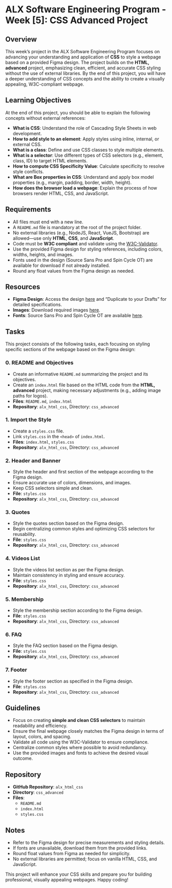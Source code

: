 # ALX Software Engineering Program - Week [5]: CSS Advanced Project

## Overview
This week’s project in the ALX Software Engineering Program focuses on advancing your understanding and application of **CSS** to style a webpage based on a provided Figma design. The project builds on the **HTML, advanced** project, emphasizing clean, efficient, and accurate CSS styling without the use of external libraries. By the end of this project, you will have a deeper understanding of CSS concepts and the ability to create a visually appealing, W3C-compliant webpage.

## Learning Objectives
At the end of this project, you should be able to explain the following concepts without external references:
- **What is CSS**: Understand the role of Cascading Style Sheets in web development.
- **How to add style to an element**: Apply styles using inline, internal, or external CSS.
- **What is a class**: Define and use CSS classes to style multiple elements.
- **What is a selector**: Use different types of CSS selectors (e.g., element, class, ID) to target HTML elements.
- **How to compute CSS Specificity Value**: Calculate specificity to resolve style conflicts.
- **What are Box properties in CSS**: Understand and apply box model properties (e.g., margin, padding, border, width, height).
- **How does the browser load a webpage**: Explain the process of how browsers render HTML, CSS, and JavaScript.

## Requirements
- All files must end with a new line.
- A `README.md` file is mandatory at the root of the project folder.
- No external libraries (e.g., NodeJS, React, VueJS, Bootstrap) are allowed—use only **HTML**, **CSS**, and **JavaScript**.
- Code must be **W3C compliant** and validate using the [W3C-Validator](https://validator.w3.org/).
- Use the provided Figma design for styling references, including colors, widths, heights, and images.
- Fonts used in the design (Source Sans Pro and Spin Cycle OT) are available for download if not already installed.
- Round any float values from the Figma design as needed.

## Resources
- **Figma Design**: Access the design [here](https://www.figma.com/file/dyYL6Ku4WG7vsdpwvlcJZC/Homepage) and “Duplicate to your Drafts” for detailed specifications.
- **Images**: Download required images [here](https://savanna.alxafrica.com/rltoken/sGbjBBQFlXg61KqQaWzurA).
- **Fonts**: Source Sans Pro and Spin Cycle OT are available [here](https://www.fontsquirrel.com/fonts/source-sans-pro).

## Tasks
This project consists of the following tasks, each focusing on styling specific sections of the webpage based on the Figma design:

### 0. README and Objectives
- Create an informative `README.md` summarizing the project and its objectives.
- Create an `index.html` file based on the HTML code from the **HTML, advanced** project, making necessary adjustments (e.g., adding image paths for logos).
- **Files**: `README.md`, `index.html`
- **Repository**: `alx_html_css`, Directory: `css_advanced`

### 1. Import the Style
- Create a `styles.css` file.
- Link `styles.css` in the `<head>` of `index.html`.
- **Files**: `index.html`, `styles.css`
- **Repository**: `alx_html_css`, Directory: `css_advanced`

### 2. Header and Banner
- Style the header and first section of the webpage according to the Figma design.
- Ensure accurate use of colors, dimensions, and images.
- Keep CSS selectors simple and clean.
- **File**: `styles.css`
- **Repository**: `alx_html_css`, Directory: `css_advanced`

### 3. Quotes
- Style the quotes section based on the Figma design.
- Begin centralizing common styles and optimizing CSS selectors for reusability.
- **File**: `styles.css`
- **Repository**: `alx_html_css`, Directory: `css_advanced`

### 4. Videos List
- Style the videos list section as per the Figma design.
- Maintain consistency in styling and ensure accuracy.
- **File**: `styles.css`
- **Repository**: `alx_html_css`, Directory: `css_advanced`

### 5. Membership
- Style the membership section according to the Figma design.
- **File**: `styles.css`
- **Repository**: `alx_html_css`, Directory: `css_advanced`

### 6. FAQ
- Style the FAQ section based on the Figma design.
- **File**: `styles.css`
- **Repository**: `alx_html_css`, Directory: `css_advanced`

### 7. Footer
- Style the footer section as specified in the Figma design.
- **File**: `styles.css`
- **Repository**: `alx_html_css`, Directory: `css_advanced`

## Guidelines
- Focus on creating **simple and clean CSS selectors** to maintain readability and efficiency.
- Ensure the final webpage closely matches the Figma design in terms of layout, colors, and spacing.
- Validate all code using the W3C-Validator to ensure compliance.
- Centralize common styles where possible to avoid redundancy.
- Use the provided images and fonts to achieve the desired visual outcome.

## Repository
- **GitHub Repository**: `alx_html_css`
- **Directory**: `css_advanced`
- **Files**:
  - `README.md`
  - `index.html`
  - `styles.css`

## Notes
- Refer to the Figma design for precise measurements and styling details.
- If fonts are unavailable, download them from the provided links.
- Round float values from Figma as needed for simplicity.
- No external libraries are permitted; focus on vanilla HTML, CSS, and JavaScript.

This project will enhance your CSS skills and prepare you for building professional, visually appealing webpages. Happy coding!